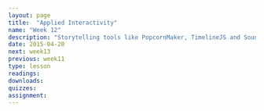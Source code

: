 ```yaml
---
layout: page
title:  "Applied Interactivity"
name: "Week 12"
description: "Storytelling tools like PopcornMaker, TimelineJS and SoundCiteJS"
date: 2015-04-20
next: week13
previous: week11
type: lesson
readings: 
downloads: 
quizzes: 
assignment: 
---
```

